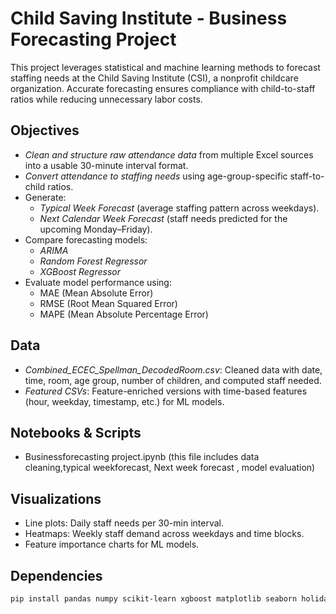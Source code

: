 # Child Saving Institute - Business Forecasting Project

This project leverages statistical and machine learning methods to forecast staffing needs at the Child Saving Institute (CSI), a nonprofit childcare organization. Accurate forecasting ensures compliance with child-to-staff ratios while reducing unnecessary labor costs.

## Objectives

- *Clean and structure raw attendance data* from multiple Excel sources into a usable 30-minute interval format.
- *Convert attendance to staffing needs* using age-group-specific staff-to-child ratios.
- Generate:
  - *Typical Week Forecast* (average staffing pattern across weekdays).
  - *Next Calendar Week Forecast* (staff needs predicted for the upcoming Monday–Friday).
- Compare forecasting models:
  - *ARIMA*
  - *Random Forest Regressor*
  - *XGBoost Regressor*
- Evaluate model performance using:
  - MAE (Mean Absolute Error)
  - RMSE (Root Mean Squared Error)
  - MAPE (Mean Absolute Percentage Error)

## Data

- *Combined_ECEC_Spellman_DecodedRoom.csv*: Cleaned data with date, time, room, age group, number of children, and computed staff needed.
- *Featured CSVs*: Feature-enriched versions with time-based features (hour, weekday, timestamp, etc.) for ML models.

## Notebooks & Scripts

- Businessforecasting project.ipynb (this file includes data cleaning,typical weekforecast, Next week forecast , model evaluation)

## Visualizations

- Line plots: Daily staff needs per 30-min interval.
- Heatmaps: Weekly staff demand across weekdays and time blocks.
- Feature importance charts for ML models.

## Dependencies

```bash
pip install pandas numpy scikit-learn xgboost matplotlib seaborn holidays statsmodels
